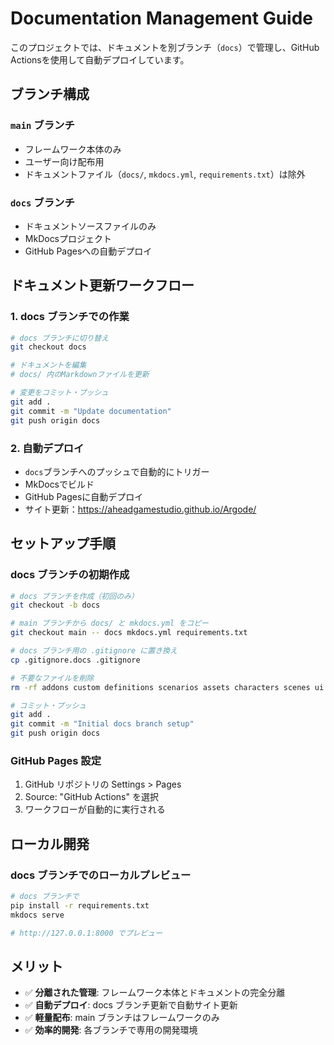 # Documentation Management Guide

このプロジェクトでは、ドキュメントを別ブランチ（`docs`）で管理し、GitHub Actionsを使用して自動デプロイしています。

## ブランチ構成

### `main` ブランチ
- フレームワーク本体のみ
- ユーザー向け配布用
- ドキュメントファイル（`docs/`, `mkdocs.yml`, `requirements.txt`）は除外

### `docs` ブランチ  
- ドキュメントソースファイルのみ
- MkDocsプロジェクト
- GitHub Pagesへの自動デプロイ

## ドキュメント更新ワークフロー

### 1. docs ブランチでの作業
```bash
# docs ブランチに切り替え
git checkout docs

# ドキュメントを編集
# docs/ 内のMarkdownファイルを更新

# 変更をコミット・プッシュ
git add .
git commit -m "Update documentation"
git push origin docs
```

### 2. 自動デプロイ
- `docs`ブランチへのプッシュで自動的にトリガー
- MkDocsでビルド
- GitHub Pagesに自動デプロイ
- サイト更新：https://aheadgamestudio.github.io/Argode/

## セットアップ手順

### docs ブランチの初期作成
```bash
# docs ブランチを作成（初回のみ）
git checkout -b docs

# main ブランチから docs/ と mkdocs.yml をコピー
git checkout main -- docs mkdocs.yml requirements.txt

# docs ブランチ用の .gitignore に置き換え
cp .gitignore.docs .gitignore

# 不要なファイルを削除
rm -rf addons custom definitions scenarios assets characters scenes ui src test tools

# コミット・プッシュ
git add .
git commit -m "Initial docs branch setup"
git push origin docs
```

### GitHub Pages 設定
1. GitHub リポジトリの Settings > Pages
2. Source: "GitHub Actions" を選択
3. ワークフローが自動的に実行される

## ローカル開発

### docs ブランチでのローカルプレビュー
```bash
# docs ブランチで
pip install -r requirements.txt
mkdocs serve

# http://127.0.0.1:8000 でプレビュー
```

## メリット

- ✅ **分離された管理**: フレームワーク本体とドキュメントの完全分離
- ✅ **自動デプロイ**: docs ブランチ更新で自動サイト更新
- ✅ **軽量配布**: main ブランチはフレームワークのみ
- ✅ **効率的開発**: 各ブランチで専用の開発環境
